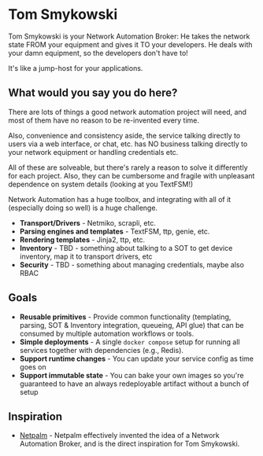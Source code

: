# Tom Smykowski

Tom Smykowski is your Network Automation Broker: He takes the network state FROM 
your equipment and gives it TO your developers. He deals with your damn equipment,
so the developers don't have to!

It's like a jump-host for your applications.

## What would you say you do here?
There are lots of things a good network automation project will need, and most of 
them have no reason to be re-invented every time. 

Also, convenience and consistency aside, the service talking directly to users via
a web interface, or chat, etc. has NO business talking directly to your network 
equipment or handling credentials etc. 

All of these are solveable, but there's rarely a reason to solve it differently for
each project.  Also, they can be cumbersome and fragile with unpleasant dependence on 
system details (looking at you TextFSM!) 

Network Automation has a huge toolbox, and integrating with all of it (especially 
doing so well) is a huge challenge. 

- **Transport/Drivers** - Netmiko, scrapli, etc.
- **Parsing engines and templates** - TextFSM, ttp, genie, etc.
- **Rendering templates** - Jinja2, ttp, etc.
- **Inventory** - TBD - something about talking to a SOT to get device inventory, 
  map it to transport drivers, etc
- **Security** - TBD - something about managing credentials, maybe also RBAC


## Goals

- **Reusable primitives** - Provide common functionality (templating, parsing, SOT & Inventory integration, queueing, API glue) that can be consumed by multiple automation workflows or tools.
- **Simple deployments** - A single `docker compose` setup for running all services together with dependencies (e.g., Redis).
- **Support runtime changes** - You can update your service config as time goes on
- **Support immutable state** - You can bake your own images so you're guaranteed to have an always redeployable artifact without a bunch of setup


## Inspiration

- [Netpalm](https://github.com/tbotnz/netpalm/) - Netpalm effectively invented the idea of a Network Automation Broker, and is the direct inspiration for Tom Smykowski.
